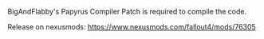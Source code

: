 BigAndFlabby's Papyrus Compiler Patch is required to compile the code.

Release on nexusmods: https://www.nexusmods.com/fallout4/mods/76305

